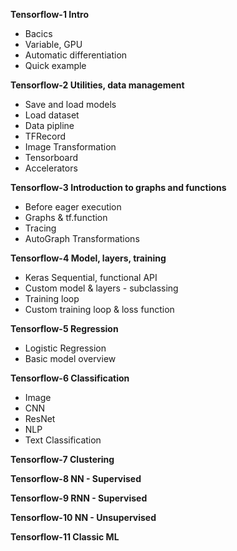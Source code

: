 **Tensorflow-1 Intro**
- Bacics
- Variable, GPU
- Automatic differentiation
- Quick example

**Tensorflow-2 Utilities, data management**
- Save and load models
- Load dataset
- Data pipline
- TFRecord
- Image Transformation
- Tensorboard
- Accelerators

**Tensorflow-3 Introduction to graphs and functions**
- Before eager execution 
- Graphs & tf.function
- Tracing
- AutoGraph Transformations

**Tensorflow-4 Model, layers, training**
- Keras Sequential, functional API
- Custom model & layers - subclassing
- Training loop
- Custom training loop & loss function

**Tensorflow-5 Regression**
- Logistic Regression
- Basic model overview 

**Tensorflow-6 Classification**
- Image
- CNN
- ResNet
- NLP
- Text Classification

**Tensorflow-7 Clustering**

**Tensorflow-8 NN - Supervised**

**Tensorflow-9 RNN - Supervised**

**Tensorflow-10 NN - Unsupervised**

**Tensorflow-11 Classic ML**

